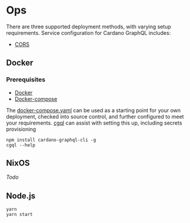 # Ops

There are three supported deployment methods, with varying setup requirements. Service configuration for Cardano GraphQL includes:
- [CORS](./CORS.md)

## Docker
### Prerequisites
- [Docker](https://docs.docker.com/install/)
- [Docker-compose](https://docs.docker.com/compose/install/)

The [docker-compose.yaml](../../docker-compose.yml) can be used as a starting point for your own deployment, checked into source 
control, and further configured to meet your requirements. [cgql](../../cli/README.md) can assist with setting this up,
including secrets provisioning
```
npm install cardano-graphql-cli -g
cgql --help
```


## NixOS
_Todo_

## Node.js
```
yarn  
yarn start
```